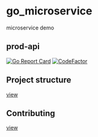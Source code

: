 # go_microservice

microservice demo

## prod-api

[![Go Report Card](https://goreportcard.com/badge/github.com/fun-to-projects/go_microservice)](https://goreportcard.com/report/github.com/fun-to-projects/go_microservice)
[![CodeFactor](https://www.codefactor.io/repository/github/fun-to-projects/go_microservice/badge)](https://www.codefactor.io/repository/github/fun-to-projects/go_microservice)

## Project structure

[view](ASSETS/STRUCTURE.md)

## Contributing

[view](ASSETS/CONTRIBUTING.md)
